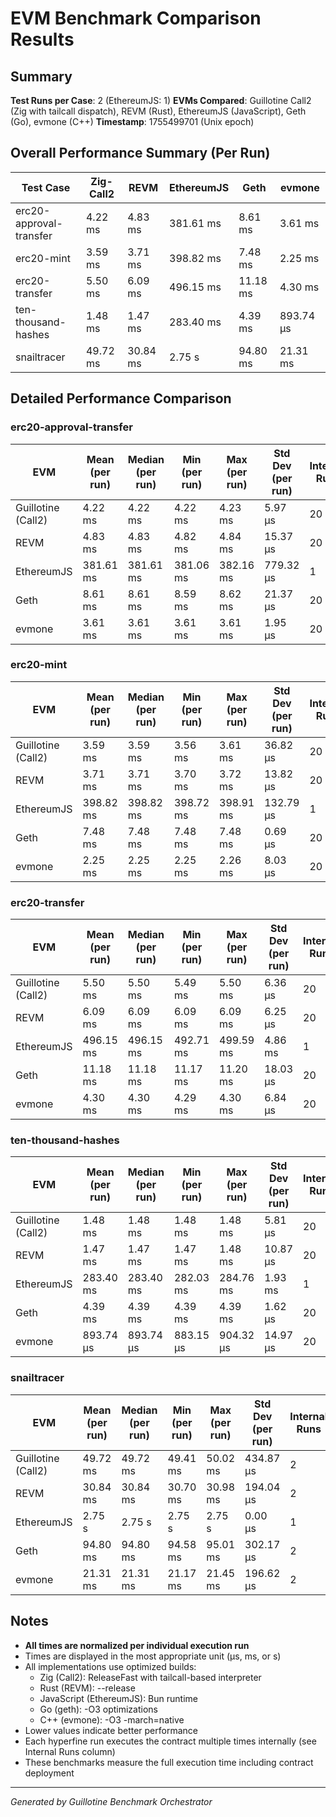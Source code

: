 # EVM Benchmark Comparison Results

## Summary

**Test Runs per Case**: 2 (EthereumJS: 1)
**EVMs Compared**: Guillotine Call2 (Zig with tailcall dispatch), REVM (Rust), EthereumJS (JavaScript), Geth (Go), evmone (C++)
**Timestamp**: 1755499701 (Unix epoch)

## Overall Performance Summary (Per Run)

| Test Case | Zig-Call2 | REVM | EthereumJS | Geth | evmone |
|-----------|-----------|------|------------|------|--------|
| erc20-approval-transfer   | 4.22 ms | 4.83 ms | 381.61 ms | 8.61 ms | 3.61 ms |
| erc20-mint                | 3.59 ms | 3.71 ms | 398.82 ms | 7.48 ms | 2.25 ms |
| erc20-transfer            | 5.50 ms | 6.09 ms | 496.15 ms | 11.18 ms | 4.30 ms |
| ten-thousand-hashes       | 1.48 ms | 1.47 ms | 283.40 ms | 4.39 ms | 893.74 μs |
| snailtracer               | 49.72 ms | 30.84 ms | 2.75 s | 94.80 ms | 21.31 ms |

## Detailed Performance Comparison

### erc20-approval-transfer

| EVM | Mean (per run) | Median (per run) | Min (per run) | Max (per run) | Std Dev (per run) | Internal Runs |
|-----|----------------|------------------|---------------|---------------|-------------------|---------------|
| Guillotine (Call2) | 4.22 ms | 4.22 ms | 4.22 ms | 4.23 ms | 5.97 μs |            20 |
| REVM        | 4.83 ms | 4.83 ms | 4.82 ms | 4.84 ms | 15.37 μs |            20 |
| EthereumJS  | 381.61 ms | 381.61 ms | 381.06 ms | 382.16 ms | 779.32 μs |             1 |
| Geth        | 8.61 ms | 8.61 ms | 8.59 ms | 8.62 ms | 21.37 μs |            20 |
| evmone      | 3.61 ms | 3.61 ms | 3.61 ms | 3.61 ms | 1.95 μs |            20 |

### erc20-mint

| EVM | Mean (per run) | Median (per run) | Min (per run) | Max (per run) | Std Dev (per run) | Internal Runs |
|-----|----------------|------------------|---------------|---------------|-------------------|---------------|
| Guillotine (Call2) | 3.59 ms | 3.59 ms | 3.56 ms | 3.61 ms | 36.82 μs |            20 |
| REVM        | 3.71 ms | 3.71 ms | 3.70 ms | 3.72 ms | 13.82 μs |            20 |
| EthereumJS  | 398.82 ms | 398.82 ms | 398.72 ms | 398.91 ms | 132.79 μs |             1 |
| Geth        | 7.48 ms | 7.48 ms | 7.48 ms | 7.48 ms | 0.69 μs |            20 |
| evmone      | 2.25 ms | 2.25 ms | 2.25 ms | 2.26 ms | 8.03 μs |            20 |

### erc20-transfer

| EVM | Mean (per run) | Median (per run) | Min (per run) | Max (per run) | Std Dev (per run) | Internal Runs |
|-----|----------------|------------------|---------------|---------------|-------------------|---------------|
| Guillotine (Call2) | 5.50 ms | 5.50 ms | 5.49 ms | 5.50 ms | 6.36 μs |            20 |
| REVM        | 6.09 ms | 6.09 ms | 6.09 ms | 6.09 ms | 6.25 μs |            20 |
| EthereumJS  | 496.15 ms | 496.15 ms | 492.71 ms | 499.59 ms | 4.86 ms |             1 |
| Geth        | 11.18 ms | 11.18 ms | 11.17 ms | 11.20 ms | 18.03 μs |            20 |
| evmone      | 4.30 ms | 4.30 ms | 4.29 ms | 4.30 ms | 6.84 μs |            20 |

### ten-thousand-hashes

| EVM | Mean (per run) | Median (per run) | Min (per run) | Max (per run) | Std Dev (per run) | Internal Runs |
|-----|----------------|------------------|---------------|---------------|-------------------|---------------|
| Guillotine (Call2) | 1.48 ms | 1.48 ms | 1.48 ms | 1.48 ms | 5.81 μs |            20 |
| REVM        | 1.47 ms | 1.47 ms | 1.47 ms | 1.48 ms | 10.87 μs |            20 |
| EthereumJS  | 283.40 ms | 283.40 ms | 282.03 ms | 284.76 ms | 1.93 ms |             1 |
| Geth        | 4.39 ms | 4.39 ms | 4.39 ms | 4.39 ms | 1.62 μs |            20 |
| evmone      | 893.74 μs | 893.74 μs | 883.15 μs | 904.32 μs | 14.97 μs |            20 |

### snailtracer

| EVM | Mean (per run) | Median (per run) | Min (per run) | Max (per run) | Std Dev (per run) | Internal Runs |
|-----|----------------|------------------|---------------|---------------|-------------------|---------------|
| Guillotine (Call2) | 49.72 ms | 49.72 ms | 49.41 ms | 50.02 ms | 434.87 μs |             2 |
| REVM        | 30.84 ms | 30.84 ms | 30.70 ms | 30.98 ms | 194.04 μs |             2 |
| EthereumJS  | 2.75 s | 2.75 s | 2.75 s | 2.75 s | 0.00 μs |             1 |
| Geth        | 94.80 ms | 94.80 ms | 94.58 ms | 95.01 ms | 302.17 μs |             2 |
| evmone      | 21.31 ms | 21.31 ms | 21.17 ms | 21.45 ms | 196.62 μs |             2 |


## Notes

- **All times are normalized per individual execution run**
- Times are displayed in the most appropriate unit (μs, ms, or s)
- All implementations use optimized builds:
  - Zig (Call2): ReleaseFast with tailcall-based interpreter
  - Rust (REVM): --release
  - JavaScript (EthereumJS): Bun runtime
  - Go (geth): -O3 optimizations
  - C++ (evmone): -O3 -march=native
- Lower values indicate better performance
- Each hyperfine run executes the contract multiple times internally (see Internal Runs column)
- These benchmarks measure the full execution time including contract deployment

---

*Generated by Guillotine Benchmark Orchestrator*
